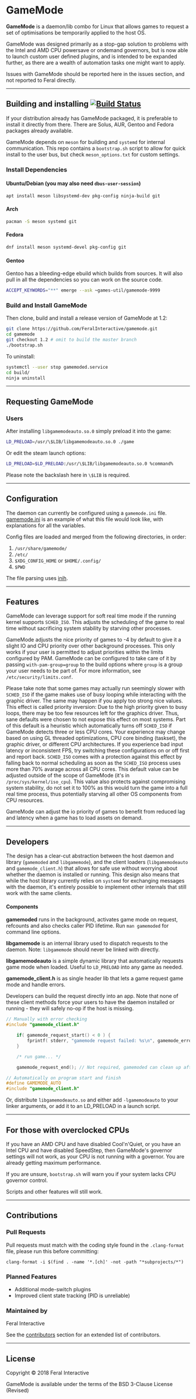 # GameMode
**GameMode** is a daemon/lib combo for Linux that allows games to request a set of optimisations be temporarily applied to the host OS.

GameMode was designed primarily as a stop-gap solution to problems with the Intel and AMD CPU powersave or ondemand governors, but is now able to launch custom user defined plugins, and is intended to be expanded further, as there are a wealth of automation tasks one might want to apply.

Issues with GameMode should be reported here in the issues section, and not reported to Feral directly.

---
## Building and installing [![Build Status](https://travis-ci.org/FeralInteractive/gamemode.svg?branch=master)](https://travis-ci.org/FeralInteractive/gamemode)

If your distribution already has GameMode packaged, it is preferable to install it directly from there. There are Solus, AUR, Gentoo and Fedora packages already available.

GameMode depends on `meson` for building and `systemd` for internal communication. This repo contains a `bootstrap.sh` script to allow for quick install to the user bus, but check `meson_options.txt` for custom settings.

### Install Dependencies
#### Ubuntu/Debian (you may also need `dbus-user-session`)
```bash
apt install meson libsystemd-dev pkg-config ninja-build git
```
#### Arch
```bash
pacman -S meson systemd git
```
#### Fedora
```bash
dnf install meson systemd-devel pkg-config git
```
#### Gentoo
Gentoo has a bleeding-edge ebuild which builds from sources. It will also pull in all the dependencies so you can work on the source code.
```bash
ACCEPT_KEYWORDS="**" emerge --ask ~games-util/gamemode-9999
```

### Build and Install GameMode
Then clone, build and install a release version of GameMode at 1.2:

```bash
git clone https://github.com/FeralInteractive/gamemode.git
cd gamemode
git checkout 1.2 # omit to build the master branch
./bootstrap.sh
```

To uninstall:
```bash
systemctl --user stop gamemoded.service
cd build/
ninja uninstall
```

---
## Requesting GameMode

### Users
After installing `libgamemodeauto.so.0` simply preload it into the game:
```bash
LD_PRELOAD=/usr/\$LIB/libgamemodeauto.so.0 ./game
```
Or edit the steam launch options:
```bash
LD_PRELOAD=$LD_PRELOAD:/usr/\$LIB/libgamemodeauto.so.0 %command%
```
Please note the backslash here in `\$LIB` is required.

---
## Configuration

The daemon can currently be configured using a `gamemode.ini` file. [gamemode.ini](https://github.com/FeralInteractive/gamemode/blob/master/example/gamemode.ini) is an example of what this file would look like, with explanations for all the variables.

Config files are loaded and merged from the following directories, in order:
1. `/usr/share/gamemode/`
2. `/etc/`
3. `$XDG_CONFIG_HOME` or `$HOME/.config/`
4. `$PWD`

The file parsing uses [inih](https://github.com/benhoyt/inih).

---
## Features

GameMode can leverage support for soft real time mode if the running kernel supports `SCHED_ISO`. This adjusts the scheduling of the game to real time without sacrificing system stability by starving other processes.

GameMode adjusts the nice priority of games to -4 by default to give it a slight IO and CPU priority over other background processes. This only works if your user is permitted to adjust priorities within the limits configured by PAM. GameMode can be configured to take care of it by passing `with-pam-group=group` to the build options where `group` is a group your user needs to be part of.
For more information, see `/etc/security/limits.conf`.

Please take note that some games may actually run seemingly slower with `SCHED_ISO` if the game makes use of busy looping while interacting with the graphic driver. The same may happen if you apply too strong nice values. This effect is called priority inversion: Due to the high priority given to busy loops, there may be too few resources left for the graphics driver. Thus, sane defaults were chosen to not expose this effect on most systems. Part of this default is a heuristic which automatically turns off `SCHED_ISO` if GameMode detects three or less CPU cores. Your experience may change based on using GL threaded optimizations, CPU core binding (taskset), the graphic driver, or different CPU architectures. If you experience bad input latency or inconsistent FPS, try switching these configurations on or off first and report back. `SCHED_ISO` comes with a protection against this effect by falling back to normal scheduling as soon as the `SCHED_ISO` process uses more than 70% avarage across all CPU cores. This default value can be adjusted outside of the scope of GameMode (it's in `/proc/sys/kernel/iso_cpu`). This value also protects against compromising system stability, do not set it to 100% as this would turn the game into a full real time process, thus potentially starving all other OS components from CPU resources.

GameMode can adjust the io priority of games to benefit from reduced lag and latency when a game has to load assets on demand.

---
## Developers

The design has a clear-cut abstraction between the host daemon and library (`gamemoded` and `libgamemode`), and the client loaders (`libgamemodeauto` and `gamemode_client.h`) that allows for safe use without worrying about whether the daemon is installed or running. This design also means that while the host library currently relies on `systemd` for exchanging messages with the daemon, it's entirely possible to implement other internals that still work with the same clients.

#### Components
**gamemoded** runs in the background, activates game mode on request, refcounts and also checks caller PID lifetime. Run `man gamemoded` for command line options.

**libgamemode** is an internal library used to dispatch requests to the daemon. Note: `libgamemode` should never be linked with directly.

**libgamemodeauto** is a simple dynamic library that automatically requests game mode when loaded. Useful to `LD_PRELOAD` into any game as needed.

**gamemode\_client.h** is as single header lib that lets a game request game mode and handle errors.

Developers can build the request directly into an app. Note that none of these client methods force your users to have the daemon installed or running - they will safely no-op if the host is missing.

```C
// Manually with error checking
#include "gamemode_client.h"

	if( gamemode_request_start() < 0 ) {
		fprintf( stderr, "gamemode request failed: %s\n", gamemode_error_string() );
	}

	/* run game... */

	gamemode_request_end(); // Not required, gamemoded can clean up after game exits
```

```C
// Automatically on program start and finish
#define GAMEMODE_AUTO
#include "gamemode_client.h"
```

Or, distribute `libgamemodeauto.so` and either add `-lgamemodeauto` to your linker arguments, or add it to an LD\_PRELOAD in a launch script.

---
## For those with overclocked CPUs
If you have an AMD CPU and have disabled Cool'n'Quiet, or you have an Intel CPU and have disabled SpeedStep, then GameMode's governor settings will not work, as your CPU is not running with a governor. You are already getting maximum performance.

If you are unsure, `bootstrap.sh` will warn you if your system lacks CPU governor control.

Scripts and other features will still work.

---
## Contributions

### Pull Requests
Pull requests must match with the coding style found in the `.clang-format` file, please run this before committing:
```
clang-format -i $(find . -name '*.[ch]' -not -path "*subprojects/*")
```

### Planned Features
* Additional mode-switch plugins
* Improved client state tracking (PID is unreliable)

### Maintained by
Feral Interactive

See the [contributors](https://github.com/FeralInteractive/gamemode/graphs/contributors) section for an extended list of contributors.

---
## License

Copyright © 2018 Feral Interactive

GameMode is available under the terms of the BSD 3-Clause License (Revised)
